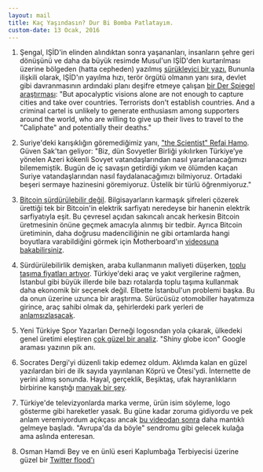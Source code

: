 ```yaml
---
layout: mail
title: Kaç Yaşındasın? Dur Bi Bomba Patlatayım. 
custom-date: 13 Ocak, 2016
---
```

1) Şengal, IŞİD'in elinden alındıktan sonra yaşananları, insanların şehre geri dönüşünü ve daha da büyük resimde Musul'un IŞİD'den kurtarılması üzerine bölgeden (hatta cepheden) yazılmış [sürükleyici bir yazı.](http://www.newyorker.com/magazine/2016/01/18/the-front-lines) Bununla ilişkili olarak, IŞİD'ın yayılma hızı, terör örgütü olmanın yanı sıra, devlet gibi davranmasının ardındaki planı deşifre etmeye çalışan [bir Der Spiegel araştırması](http://www.spiegel.de/international/world/islamic-state-files-show-structure-of-islamist-terror-group-a-1029274.html): "But apocalyptic visions alone are not enough to capture cities and take over countries. Terrorists don't establish countries. And a criminal cartel is unlikely to generate enthusiasm among supporters around the world, who are willing to give up their lives to travel to the "Caliphate" and potentially their deaths."  

2) Suriye'deki karışıklığın göremediğimiz yanı, ["the Scientist" Refai Hamo](http://www.tepav.org.tr/tr/blog/s/3957). Güven Sak'tan geliyor: "Biz, dün Sovyetler Birliği yıkılırken Türkiye’ye yönelen Azeri kökenli Sovyet vatandaşlarından nasıl yararlanacağımızı bilememiştik. Bugün de iç savaşın getirdiği yıkım ve ölümden kaçan Suriye vatandaşlarından nasıl faydalanacağımızı bilmiyoruz. Ortadaki beşeri sermaye hazinesini göremiyoruz. Üstelik bir türlü öğrenmiyoruz."  

3) [Bitcoin sürdürülebilir değil](http://motherboard.vice.com/read/bitcoin-is-unsustainable). Bilgisayarların karmaşık şifreleri çözerek ürettiği tek bir Bitcoin'in elektrik sarfiyatı neredeyse bir hanenin elektrik sarfiyatıyla eşit. Bu çevresel açıdan sakıncalı ancak herkesin Bitcoin üretmesinin önüne geçmek amacıyla alınmış bir tedbir. Ayrıca Bitcoin üretiminin, daha doğrusu madenciliğinin ne gibi ortamlarda hangi boyutlara varabildiğini görmek için Motherboard'ın [videosuna bakabilirsiniz](http://motherboard.vice.com/read/chinas-biggest-secret-bitcoin-mine).  

4) Sürdürülebilirlik demişken, araba kullanmanın maliyeti düşerken, [toplu taşıma fiyatları artıyor](http://www.treehugger.com/cars/why-we-drive-cars-keep-getting-cheaper-drive-while-transit-keeps-going-price.html). Türkiye'deki araç ve yakıt vergilerine rağmen, İstanbul gibi büyük illerde bile bazı rotalarda toplu taşıma kullanmak daha ekonomik bir seçenek değil. Elbette İstanbul'un problemi başka. Bu da onun üzerine uzunca bir araştırma. Sürücüsüz otomobiller hayatımıza girince, araç sahibi olmak da, şehirlerdeki park yerleri de [anlamsızlaşacak](http://www.motherjones.com/environment/2016/01/future-parking-self-driving-cars).  

5) Yeni Türkiye Spor Yazarları Derneği logosndan yola çıkarak, ülkedeki genel üretimi eleştiren [çok güzel bir analiz](http://www.hasanyalcin.com/ozgun-is-uretme-sorunsali-ve-yeni-tsyd-logosu/). "Shiny globe icon" Google araması yazının pik anı.  

6) Socrates Dergi'yi düzenli takip edemez oldum. Aklımda kalan en güzel yazılardan biri de ilk sayıda yayınlanan Köprü ve Ötesi'ydi. İnternette de yerini almış sonunda. Hayal, gerçeklik, Beşiktaş, ufak hayranlıkların birbirine karıştığı [manyak bir şey](http://www.socratesdergi.com/2016/01/14/kopru-ve-otesi/).  

7) Türkiye'de televizyonlarda marka verme, ürün isim söyleme, logo gösterme gibi hareketler yasak. Bu güne kadar zoruma gidiyordu ve pek anlam veremiyordum açıkçası ancak [bu videodan sonra](https://www.youtube.com/watch?v=4SyetdjWMuw) daha mantıklı gelmeye başladı. "Avrupa'da da böyle" sendromu gibi gelecek kulağa ama aslında enteresan.  

8) Osman Hamdi Bey ve en ünlü eseri Kaplumbağa Terbiyecisi üzerine güzel bir [Twitter flood'ı](https://twitter.com/delininsopasi/status/556156458069655552?s=09)
